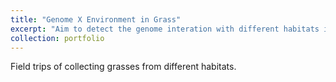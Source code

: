 ```yaml
---
title: "Genome X Environment in Grass"
excerpt: "Aim to detect the genome interation with different habitats in Grass using hyrbids sequence data for genome assembly and annotation. <br/><img src='/images/Grass1.JPG'>"
collection: portfolio
---
```


Field trips of collecting grasses from different habitats.
